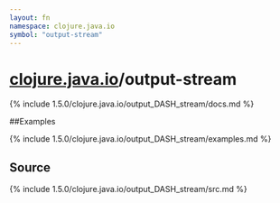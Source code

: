 ```yaml
---
layout: fn
namespace: clojure.java.io
symbol: "output-stream"
---
```


# [clojure.java.io](../)/output-stream

{% include 1.5.0/clojure.java.io/output_DASH_stream/docs.md %}

##Examples

{% include 1.5.0/clojure.java.io/output_DASH_stream/examples.md %}
## Source
{% include 1.5.0/clojure.java.io/output_DASH_stream/src.md %}

